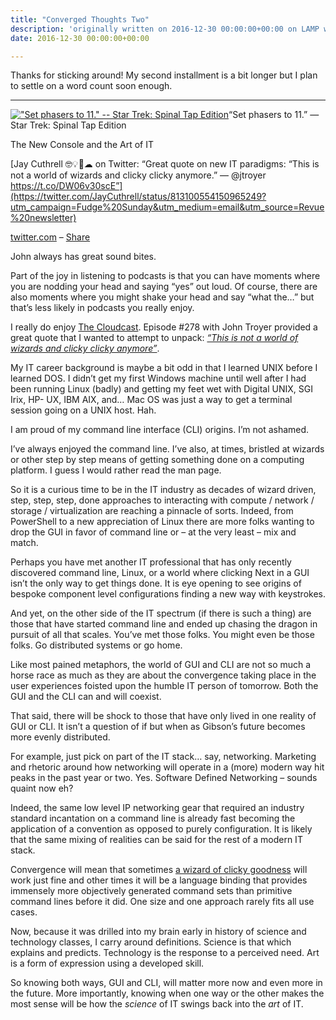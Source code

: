 ```yaml
---
title: "Converged Thoughts Two"
description: 'originally written on 2016-12-30 00:00:00+00:00 on LAMP with vi, WordPress, Jekyll, Gatsby Cloud, Netlify, Revue, Substack, or Buttondown'
date: 2016-12-30 00:00:00+00:00

---
```


Thanks for sticking around! My second installment is a bit longer but I plan to settle on a word count soon enough.



---

[!["Set phasers to 11." -- Star Trek: Spinal Tap Edition](https://substack.com/02367956382ffbb0d92387d0951d8133/IMG_2591.jpg "\"Set phasers to 11.\" -- Star Trek: Spinal Tap Edition")](https://substackcdn.com/image/fetch/f_auto,q_auto:good,fl_progressive:steep/https%3A%2F%2Fsubstack.com%2F02367956382ffbb0d92387d0951d8133%2FIMG_2591.jpg)“Set phasers to 11.” — Star Trek: Spinal Tap Edition

The New Console and the Art of IT

[Jay Cuthrell 🤓💡🚀☁ on Twitter: “Great quote on new IT paradigms: “This is not a world of wizards and clicky clicky anymore.” — @jtroyer https://t.co/DW06v30scE”](https://twitter.com/JayCuthrell/status/813100554150965249?utm_campaign=Fudge%20Sunday&utm_medium=email&utm_source=Revue%20newsletter)

[twitter.com](https://twitter.com/JayCuthrell/status/813100554150965249?utm_campaign=Fudge%20Sunday&utm_medium=email&utm_source=Revue%20newsletter) – [Share](http://rev.vu/PQGRA?utm_campaign=Issue&utm_content=share&utm_medium=email&utm_source=Fudge+Sunday)

John always has great sound bites.

Part of the joy in listening to podcasts is that you can have moments where you are nodding your head and saying “yes” out loud. Of course, there are also moments where you might shake your head and say “what the…” but that’s less likely in podcasts you really enjoy.

I really do enjoy [The Cloudcast](http://www.thecloudcast.net/?utm_campaign=Fudge%20Sunday&utm_medium=email&utm_source=Revue%20newsletter). Episode #278 with John Troyer provided a great quote that I wanted to attempt to unpack: *[“This is not a world of wizards and clicky clicky anymore”](http://www.thecloudcast.net/2016/11/the-cloudcast-278-automatic-devops-for.html?utm_campaign=Fudge%20Sunday&utm_medium=email&utm_source=Revue%20newsletter)*.

My IT career background is maybe a bit odd in that I learned UNIX before I learned DOS. I didn’t get my first Windows machine until well after I had been running Linux (badly) and getting my feet wet with Digital UNIX, SGI Irix, HP- UX, IBM AIX, and… Mac OS was just a way to get a terminal session going on a UNIX host. Hah.

I am proud of my command line interface (CLI) origins. I’m not ashamed.

I’ve always enjoyed the command line. I’ve also, at times, bristled at wizards or other step by step means of getting something done on a computing platform. I guess I would rather read the man page.

So it is a curious time to be in the IT industry as decades of wizard driven, step, step, step, done approaches to interacting with compute / network / storage / virtualization are reaching a pinnacle of sorts. Indeed, from PowerShell to a new appreciation of Linux there are more folks wanting to drop the GUI in favor of command line or – at the very least – mix and match.

Perhaps you have met another IT professional that has only recently discovered command line, Linux, or a world where clicking Next in a GUI isn’t the only way to get things done. It is eye opening to see origins of bespoke component level configurations finding a new way with keystrokes.

And yet, on the other side of the IT spectrum (if there is such a thing) are those that have started command line and ended up chasing the dragon in pursuit of all that scales. You’ve met those folks. You might even be those folks. Go distributed systems or go home.

Like most pained metaphors, the world of GUI and CLI are not so much a horse race as much as they are about the convergence taking place in the user experiences foisted upon the humble IT person of tomorrow. Both the GUI and the CLI can and will coexist.

That said, there will be shock to those that have only lived in one reality of GUI or CLI. It isn’t a question of if but when as Gibson’s future becomes more evenly distributed.

For example, just pick on part of the IT stack… say, networking. Marketing and rhetoric around how networking will operate in a (more) modern way hit peaks in the past year or two. Yes. Software Defined Networking – sounds quaint now eh?

Indeed, the same low level IP networking gear that required an industry standard incantation on a command line is already fast becoming the application of a convention as opposed to purely configuration. It is likely that the same mixing of realities can be said for the rest of a modern IT stack.

Convergence will mean that sometimes [a wizard of clicky goodness](https://twitter.com/jtroyer?utm_campaign=Fudge%20Sunday&utm_medium=email&utm_source=Revue%20newsletter) will work just fine and other times it will be a language binding that provides immensely more objectively generated command sets than primitive command lines before it did. One size and one approach rarely fits all use cases.

Now, because it was drilled into my brain early in history of science and technology classes, I carry around definitions. Science is that which explains and predicts. Technology is the response to a perceived need. Art is a form of expression using a developed skill.

So knowing both ways, GUI and CLI, will matter more now and even more in the future. More importantly, knowing when one way or the other makes the most sense will be how the *science* of IT swings back into the *art* of IT.


